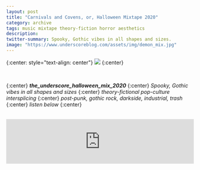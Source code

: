 ```yaml
---
layout: post
title: "Carnivals and Covens, or, Halloween Mixtape 2020"
category: archive
tags: music mixtape theory-fiction horror aesthetics
description:
twitter-summary: Spooky, Gothic vibes in all shapes and sizes.
image: "https://www.underscoreblog.com/assets/img/demon_mix.jpg"
---
```


{:center: style="text-align: center"}
![](https://www.underscoreblog.com/assets/img/halloween2020cover.jpg)
{:center}

<br>

{:center}
_**the_underscore_halloween_mix_2020**_
{:center}
*Spooky, Gothic vibes in all shapes and sizes*
{:center}
*theory-fictional pop-culture intersplicing*
{:center}
*post-punk, gothic rock, darkside, industrial, trash*
{:center}
*listen below*
{:center}

<br>

<iframe width="100%" height="120" src="https://www.mixcloud.com/widget/iframe/?hide_cover=1&feed=%2Fjake_underscore%2Fthe_underscore_halloween_mix_2020%2F" frameborder="0" ></iframe>
<br>
